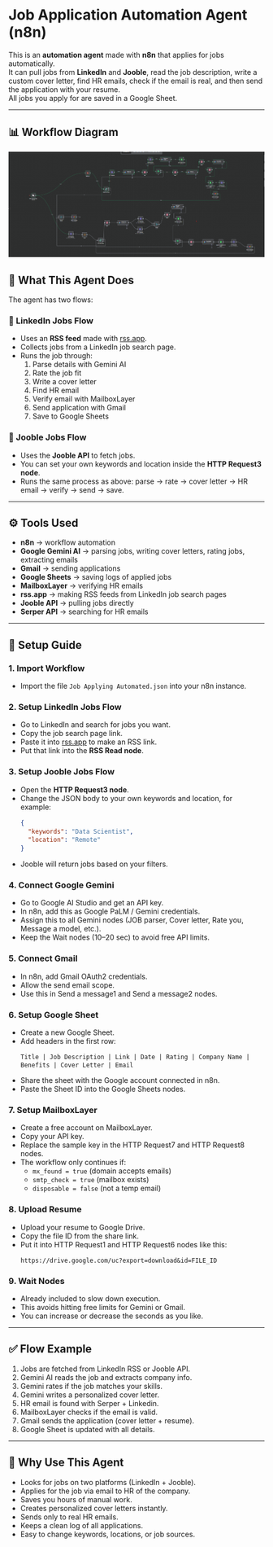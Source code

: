 # Job Application Automation Agent (n8n)

This is an **automation agent** made with **n8n** that applies for jobs automatically.  
It can pull jobs from **LinkedIn** and **Jooble**, read the job description, write a custom cover letter, find HR emails, check if the email is real, and then send the application with your resume.  
All jobs you apply for are saved in a Google Sheet.

---

## 📊 Workflow Diagram
![Job Automation Workflow](job_automation.png)

## 📌 What This Agent Does

The agent has two flows:

### 🔹 LinkedIn Jobs Flow
- Uses an **RSS feed** made with [rss.app](https://rss.app).  
- Collects jobs from a LinkedIn job search page.  
- Runs the job through:
  1. Parse details with Gemini AI  
  2. Rate the job fit  
  3. Write a cover letter  
  4. Find HR email  
  5. Verify email with MailboxLayer  
  6. Send application with Gmail  
  7. Save to Google Sheets  

### 🔹 Jooble Jobs Flow
- Uses the **Jooble API** to fetch jobs.  
- You can set your own keywords and location inside the **HTTP Request3 node**.  
- Runs the same process as above: parse → rate → cover letter → HR email → verify → send → save.  

---

## ⚙️ Tools Used

- **n8n** → workflow automation  
- **Google Gemini AI** → parsing jobs, writing cover letters, rating jobs, extracting emails  
- **Gmail** → sending applications  
- **Google Sheets** → saving logs of applied jobs  
- **MailboxLayer** → verifying HR emails  
- **rss.app** → making RSS feeds from LinkedIn job search pages  
- **Jooble API** → pulling jobs directly  
- **Serper API** → searching for HR emails  

---

## 📝 Setup Guide

### 1. Import Workflow
- Import the file `Job Applying Automated.json` into your n8n instance.  

### 2. Setup LinkedIn Jobs Flow
- Go to LinkedIn and search for jobs you want.  
- Copy the job search page link.  
- Paste it into [rss.app](https://rss.app) to make an RSS link.  
- Put that link into the **RSS Read node**.  

### 3. Setup Jooble Jobs Flow
- Open the **HTTP Request3 node**.  
- Change the JSON body to your own keywords and location, for example:  
  ```json
  {
    "keywords": "Data Scientist",
    "location": "Remote"
  }
  ```
- Jooble will return jobs based on your filters.

### 4. Connect Google Gemini
- Go to Google AI Studio and get an API key.
- In n8n, add this as Google PaLM / Gemini credentials.
- Assign this to all Gemini nodes (JOB parser, Cover letter, Rate you, Message a model, etc.).
- Keep the Wait nodes (10–20 sec) to avoid free API limits.

### 5. Connect Gmail
- In n8n, add Gmail OAuth2 credentials.
- Allow the send email scope.
- Use this in Send a message1 and Send a message2 nodes.

### 6. Setup Google Sheet
- Create a new Google Sheet.
- Add headers in the first row:
  ```
  Title | Job Description | Link | Date | Rating | Company Name | Benefits | Cover Letter | Email
  ```
- Share the sheet with the Google account connected in n8n.
- Paste the Sheet ID into the Google Sheets nodes.

### 7. Setup MailboxLayer
- Create a free account on MailboxLayer.
- Copy your API key.
- Replace the sample key in the HTTP Request7 and HTTP Request8 nodes.
- The workflow only continues if:
  - `mx_found = true` (domain accepts emails)
  - `smtp_check = true` (mailbox exists)
  - `disposable = false` (not a temp email)

### 8. Upload Resume
- Upload your resume to Google Drive.
- Copy the file ID from the share link.
- Put it into HTTP Request1 and HTTP Request6 nodes like this:
  ```
  https://drive.google.com/uc?export=download&id=FILE_ID
  ```

### 9. Wait Nodes
- Already included to slow down execution.
- This avoids hitting free limits for Gemini or Gmail.
- You can increase or decrease the seconds as you like.

---

## ✅ Flow Example

1. Jobs are fetched from LinkedIn RSS or Jooble API.
2. Gemini AI reads the job and extracts company info.
3. Gemini rates if the job matches your skills.
4. Gemini writes a personalized cover letter.
5. HR email is found with Serper + Linkedin.
6. MailboxLayer checks if the email is valid.
7. Gmail sends the application (cover letter + resume).
8. Google Sheet is updated with all details.

---

## 🎯 Why Use This Agent

- Looks for jobs on two platforms (LinkedIn + Jooble).
- Applies for the job via email to HR of the company.
- Saves you hours of manual work.
- Creates personalized cover letters instantly.
- Sends only to real HR emails.
- Keeps a clean log of all applications.
- Easy to change keywords, locations, or job sources.
